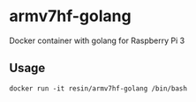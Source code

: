 # armv7hf-golang

Docker container with golang for Raspberry Pi 3

## Usage

```
docker run -it resin/armv7hf-golang /bin/bash
```
